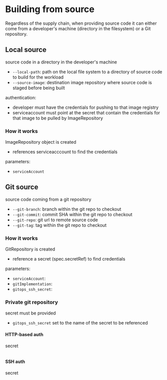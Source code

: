 # Building from source

Regardless of the supply chain, when providing source code it can either come
from a developer's machine (directory in the filesystem) or a Git repository.


## Local source

source code in a directory in the developer's machine

- `--local-path`: path on the local file system to a directory of source code
  to build for the workload
- `--source-image`: destination image repository where source code is staged
  before being built


authentication:

- developer must have the credentials for pushing to that image registry
- serviceaccount must point at the secret that contain the credentials for that
  image to be pulled by ImageRepository


### How it works

ImageRepository object is created
  - references serviceacccount to find the credentials

parameters:

- `serviceAccount`


## Git source

source code coming from a git repository

- `--git-branch`: branch within the git repo to checkout
- `--git-commit`: commit SHA within the git repo to checkout
- `--git-repo`: git url to remote source code
- `--git-tag`: tag within the git repo to checkout

### How it works

GitRepository is created
  - reference a secret (spec.secretRef) to find credentials

parameters:

- `serviceAccount`:
- `gitImplementation`:
- `gitops_ssh_secret`:


### Private git repository

secret must be provided

- `gitops_ssh_secret` set to the name of the secret to be referenced


#### HTTP-based auth

secret

```
```

#### SSH auth

secret

```
```

